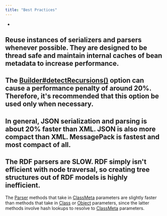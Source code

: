 ```yaml
---
title: "Best Practices"
---
```


-
Reuse instances of serializers and parsers whenever possible.
They are designed to be thread safe and maintain internal caches of bean metadata to increase performance.
-
The [Builder#detectRecursions()](../apidocs/org/apache/juneau/BeanTraverseContext/Builder.html#detectRecursions())
option can cause a performance penalty of
around 20%.
Therefore, it's recommended that this option be used only when necessary.
-
In general, JSON serialization and parsing is about 20% faster than XML.
JSON is also more compact than XML.
MessagePack is fastest and most compact of all.
-
The RDF parsers are SLOW.
RDF simply isn't efficient with node traversal, so creating tree structures out of RDF models
is highly inefficient.
-
The [Parser](../apidocs/org/apache/juneau/parser/Parser.html) methods that take in [ClassMeta](../apidocs/org/apache/juneau/ClassMeta.html)
parameters are slightly faster than methods that
take in [Class](../apidocs/java/lang/Class.html) or [Object](../apidocs/java/lang/Object.html) parameters, since the latter methods involve
hash lookups to resolve to [ClassMeta](../apidocs/org/apache/juneau/ClassMeta.html) parameters.
